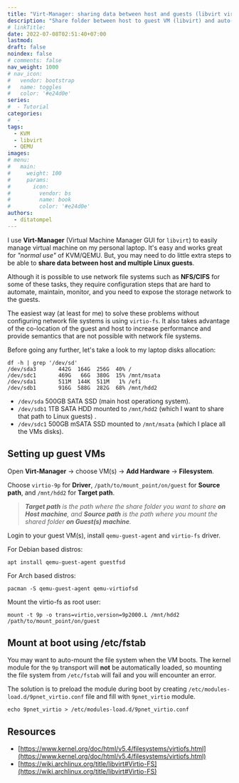 ```yaml
---
title: "Virt-Manager: sharing data between host and guests (libvirt virtio-fs)"
description: "Share folder between host to guest VM (libvirt) and auto-mount virtio-fs the file system when the VM boots."
# linkTitle:
date: 2022-07-08T02:51:40+07:00
lastmod:
draft: false
noindex: false
# comments: false
nav_weight: 1000
# nav_icon:
#   vendor: bootstrap
#   name: toggles
#   color: '#e24d0e'
series:
#  - Tutorial
categories:
#  - 
tags:
  - KVM
  - libvirt
  - QEMU
images:
# menu:
#   main:
#     weight: 100
#     params:
#       icon:
#         vendor: bs
#         name: book
#         color: '#e24d0e'
authors:
  - ditatompel
---
```


I use **Virt-Manager** (Virtual Machine Manager GUI for `libvirt`) to easily manage virtual machine on my personal laptop. It's easy and works great for *"normal use"* of KVM/QEMU. But, you may need to do little extra steps to be able to **share data between host and multiple Linux guests**.

<!--more-->

Although it is possible to use network file systems such as **NFS/CIFS** for some of these tasks, they require configuration steps that are hard to automate, maintain, monitor, and you need to expose the storage network to the guests.

The easiest way (at least for me) to solve these problems without configuring network file systems is using `virtio-fs`. It also takes advantage of the co-location of the guest and host to increase performance and provide semantics that are not possible with network file systems.

Before going any further, let's take a look to my laptop disks allocation:
```shell
df -h | grep '/dev/sd'
/dev/sda3       442G  164G  256G  40% /
/dev/sdc1       469G   66G  380G  15% /mnt/msata
/dev/sda1       511M  144K  511M   1% /efi
/dev/sdb1       916G  588G  282G  68% /mnt/hdd2
```
- `/dev/sda`  500GB SATA SSD (main host operationg system).
- `/dev/sdb1` 1TB SATA HDD mounted to `/mnt/hdd2` (which I want to share that path to Linux guests) .
- `/dev/sdc1` 500GB mSATA SSD mounted to `/mnt/msata` (which I place all the VMs disks).

## Setting up guest VMs
Open **Virt-Manager** -> choose VM(s) -> **Add Hardware** -> **Filesystem**.

Choose `virtio-9p` for **Driver**, `/path/to/mount_point/on/guest` for **Source path**, and `/mnt/hdd2` for **Target path**.

> _**Target path** is the path where the share folder you want to share **on Host machine**, and **Source path** is the path where you mount the shared folder **on Guest(s) machine**._

Login to your guest VM(s), install `qemu-guest-agent` and `virtio-fs` driver.

For Debian based distros:
```shell
apt install qemu-guest-agent guestfsd
```

For Arch based distros:
```shell
pacman -S qemu-guest-agent qemu-virtiofsd
```

Mount the virtio-fs as root user:
```shell
mount -t 9p -o trans=virtio,version=9p2000.L /mnt/hdd2 /path/to/mount_point/on/guest
```

## Mount at boot using /etc/fstab
You may want to auto-mount the file system when the VM boots. The kernel module for the `9p` transport will **not** be automatically loaded, so mounting the file system from `/etc/fstab` will fail and you will encounter an error.

The solution is to preload the module during boot by creating `/etc/modules-load.d/9pnet_virtio.conf` file and fill with `9pnet_virtio` module.

```shell
echo 9pnet_virtio > /etc/modules-load.d/9pnet_virtio.conf
```

## Resources
- [https://www.kernel.org/doc/html/v5.4/filesystems/virtiofs.html](https://www.kernel.org/doc/html/v5.4/filesystems/virtiofs.html)
- [https://wiki.archlinux.org/title/libvirt#Virtio-FS](https://wiki.archlinux.org/title/libvirt#Virtio-FS)